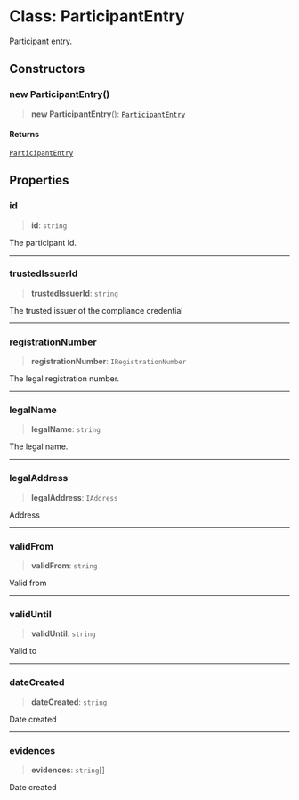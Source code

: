 # Class: ParticipantEntry

Participant entry.

## Constructors

### new ParticipantEntry()

> **new ParticipantEntry**(): [`ParticipantEntry`](ParticipantEntry.md)

#### Returns

[`ParticipantEntry`](ParticipantEntry.md)

## Properties

### id

> **id**: `string`

The participant Id.

***

### trustedIssuerId

> **trustedIssuerId**: `string`

The trusted issuer of the compliance credential

***

### registrationNumber

> **registrationNumber**: `IRegistrationNumber`

The legal registration number.

***

### legalName

> **legalName**: `string`

The legal name.

***

### legalAddress

> **legalAddress**: `IAddress`

Address

***

### validFrom

> **validFrom**: `string`

Valid from

***

### validUntil

> **validUntil**: `string`

Valid to

***

### dateCreated

> **dateCreated**: `string`

Date created

***

### evidences

> **evidences**: `string`[]

Date created
